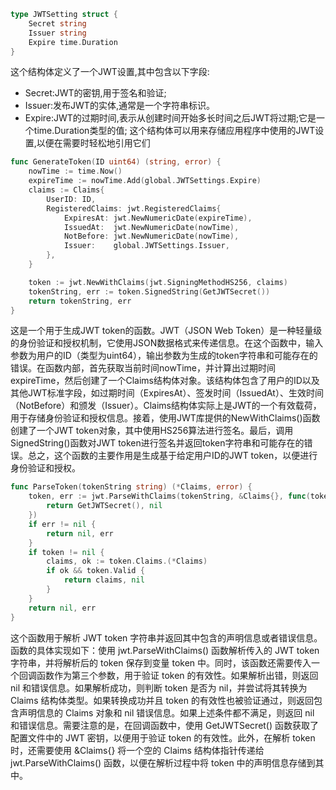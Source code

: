 ```go
type JWTSetting struct {
	Secret string
	Issuer string
	Expire time.Duration
}
```
这个结构体定义了一个JWT设置,其中包含以下字段:
- Secret:JWT的密钥,用于签名和验证;
- Issuer:发布JWT的实体,通常是一个字符串标识。
- Expire:JWT的过期时间,表示从创建时间开始多长时间之后JWT将过期;它是一个time.Duration类型的值;
这个结构体可以用来存储应用程序中使用的JWT设置,以便在需要时轻松地引用它们

```go
func GenerateToken(ID uint64) (string, error) {
	nowTime := time.Now()
	expireTime := nowTime.Add(global.JWTSettings.Expire)
	claims := Claims{
		UserID: ID,
		RegisteredClaims: jwt.RegisteredClaims{
			ExpiresAt: jwt.NewNumericDate(expireTime),
			IssuedAt:  jwt.NewNumericDate(nowTime),
			NotBefore: jwt.NewNumericDate(nowTime),
			Issuer:    global.JWTSettings.Issuer,
		},
	}

	token := jwt.NewWithClaims(jwt.SigningMethodHS256, claims)
	tokenString, err := token.SignedString(GetJWTSecret())
	return tokenString, err
}
```
这是一个用于生成JWT token的函数。JWT（JSON Web Token）是一种轻量级的身份验证和授权机制，它使用JSON数据格式来传递信息。在这个函数中，输入参数为用户的ID（类型为uint64），输出参数为生成的token字符串和可能存在的错误。在函数内部，首先获取当前时间nowTime，并计算出过期时间expireTime，然后创建了一个Claims结构体对象。该结构体包含了用户的ID以及其他JWT标准字段，如过期时间（ExpiresAt）、签发时间（IssuedAt）、生效时间（NotBefore）和颁发（Issuer）。Claims结构体实际上是JWT的一个有效载荷，用于存储身份验证和授权信息。接着，使用JWT库提供的NewWithClaims()函数创建了一个JWT token对象，其中使用HS256算法进行签名。最后，调用SignedString()函数对JWT token进行签名并返回token字符串和可能存在的错误。总之，这个函数的主要作用是生成基于给定用户ID的JWT token，以便进行身份验证和授权。

```go
func ParseToken(tokenString string) (*Claims, error) {
	token, err := jwt.ParseWithClaims(tokenString, &Claims{}, func(token *jwt.Token) (interface{}, error) {
		return GetJWTSecret(), nil
	})
	if err != nil {
		return nil, err
	}
	if token != nil {
		claims, ok := token.Claims.(*Claims)
		if ok && token.Valid {
			return claims, nil
		}
	}
	return nil, err
}
```
这个函数用于解析 JWT token 字符串并返回其中包含的声明信息或者错误信息。函数的具体实现如下：使用 jwt.ParseWithClaims() 函数解析传入的 JWT token 字符串，并将解析后的 token 保存到变量 token 中。同时，该函数还需要传入一个回调函数作为第三个参数，用于验证 token 的有效性。如果解析出错，则返回 nil 和错误信息。如果解析成功，则判断 token 是否为 nil，并尝试将其转换为 Claims 结构体类型。如果转换成功并且 token 的有效性也被验证通过，则返回包含声明信息的 Claims 对象和 nil 错误信息。如果上述条件都不满足，则返回 nil 和错误信息。需要注意的是，在回调函数中，使用 GetJWTSecret() 函数获取了配置文件中的 JWT 密钥，以便用于验证 token 的有效性。此外，在解析 token 时，还需要使用 &Claims{} 将一个空的 Claims 结构体指针传递给 jwt.ParseWithClaims() 函数，以便在解析过程中将 token 中的声明信息存储到其中。